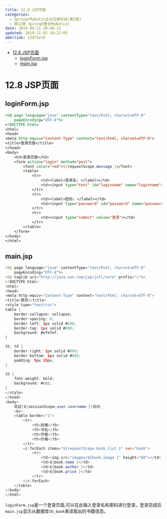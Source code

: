 ```yaml
---
title: 12.8 JSP页面
categories: 
  - Spring+Mybatis企业应用实战(第2版)
  - 第12章 Spring5整合MyBatis3
date: 2019-09-11 20:40:23
updated: 2019-11-02 10:12:05
abbrlink: 13d72e7d
---
```

<div id='my_toc'>

- [12.8 JSP页面](/JavaReadingNotes/13d72e7d/#12-8-JSP页面)
    - [loginForm.jsp](/JavaReadingNotes/13d72e7d/#loginForm-jsp)
    - [main.jsp](/JavaReadingNotes/13d72e7d/#main-jsp)

</div>
<!--more-->
<script>if (navigator.platform.toLowerCase() == 'win32'){document.getElementById('my_toc').style.display = 'none';}</script>

<!--end-->
<!--SSTStart-->
# 12.8 JSP页面 #
## loginForm.jsp ##
```jsp
<%@ page language="java" contentType="text/html; charset=UTF-8"
	pageEncoding="UTF-8"%>
<!DOCTYPE html>
<html>
<head>
<meta http-equiv="Content-Type" content="text/html; charset=UTF-8">
<title>登录页面</title>
</head>
<body>
	<h3>登录页面</h3>
	<form action="login" method="post">
		<font color="red">${requestScope.message }</font>
		<table>
			<tr>
				<td><label>登录名: </label></td>
				<td><input type="text" id="loginname" name="loginname"></td>
			</tr>
			<tr>
				<td><label>密码: </label></td>
				<td><input type="password" id="password" name="password"></td>
			</tr>
			<tr>
				<td><input type="submit" value="登录"></td>
			</tr>
		</table>
	</form>
</body>
</html>
```
## main.jsp ##
```java
<%@ page language="java" contentType="text/html; charset=UTF-8"
	pageEncoding="UTF-8"%>
<%@ taglib uri="http://java.sun.com/jsp/jstl/core" prefix="c"%>
<!DOCTYPE html>
<html>
<head>
<meta http-equiv="Content-Type" content="text/html; charset=UTF-8">
<title>首页</title>
<style type="text/css">
table {
	border-collapse: collapse;
	border-spacing: 0;
	border-left: 1px solid #888;
	border-top: 1px solid #888;
	background: #efefef;
}

th, td {
	border-right: 1px solid #888;
	border-bottom: 1px solid #888;
	padding: 5px 15px;
}

th {
	font-weight: bold;
	background: #ccc;
}
</style>
</head>
<body>
	欢迎[${sessionScope.user.username }]访问
	<br>
	<table border="1">
		<tr>
			<th>封面</th>
			<th>书名</th>
			<th>作者</th>
			<th>价格</th>
		</tr>
		<c:forEach items="${requestScope.book_list }" var="book">
			<tr>
				<td><img src="images/${book.image }" height="60"></td>
				<td>${book.name }</td>
				<td>${book.author }</td>
				<td>${book.price }</td>
			</tr>
		</c:forEach>
	</table>
</body>
</html>
```
`loginForm.jsp`是一个登录页面,可以在此输入登录名和密码进行登录。登录完成后`main.jsp`显示从数据库`tb_book`表读取出的书籍信息。

<!--SSTStop-->
